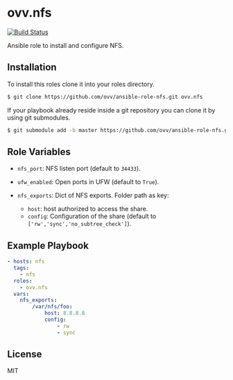 ovv.nfs
=======

[![Build Status](https://travis-ci.org/ovv/ansible-role-nfs.svg?branch=master)](https://travis-ci.org/ovv/ansible-role-nfs)

Ansible role to install and configure NFS.

Installation
------------

To install this roles clone it into your roles directory.

```bash
$ git clone https://github.com/ovv/ansible-role-nfs.git ovv.nfs
```

If your playbook already reside inside a git repository you can clone it by using git submodules.

```bash
$ git submodule add -b master https://github.com/ovv/ansible-role-nfs.git ovv.nfs
```

Role Variables
--------------

* `nfs_port`: NFS listen port (default to `34433`). 
* `ufw_enabled`: Open ports in UFW (default to `True`).

* `nfs_exports`: Dict of NFS exports. Folder path as key:
    * `host`: host authorized to access the share.
    * `config`: Configuration of the share (default to `['rw','sync','no_subtree_check']`).


Example Playbook
----------------

```yml
- hosts: nfs
  tags:
    - nfs
  roles:
    - ovv.nfs
  vars:
    nfs_exports:
        /var/nfs/foo:
            host: 8.8.8.8
            config:
                - rw
                - sync
```

License
-------

MIT
